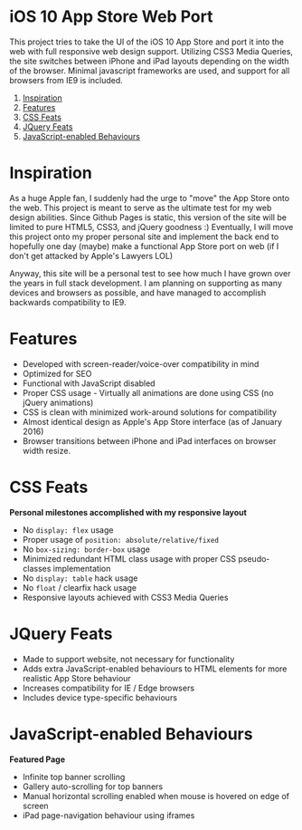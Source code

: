 iOS 10 App Store Web Port
===============

This project tries to take the UI of the iOS 10 App Store and port it into the web with full responsive web design support. Utilizing CSS3 Media Queries, the site switches between iPhone and iPad layouts depending on the width of the browser. Minimal javascript frameworks are used, and support for all browsers from IE9 is included.

1. [Inspiration](#inspiration)
1. [Features](#features)
1. [CSS Feats](#css-feats)
1. [JQuery Feats](#jquery-feats)
1. [JavaScript-enabled Behaviours](#javascript-enabled-behaviours)

# Inspiration

As a huge Apple fan, I suddenly had the urge to "move" the App Store onto the web. This project is meant to serve as the ultimate test for my web design abilities. Since Github Pages is static, this version of the site will be limited to pure HTML5, CSS3, and jQuery goodness :) Eventually, I will move this project onto my proper personal site and implement
the back end to hopefully one day (maybe) make a functional App Store port on web (if I don't get attacked by Apple's Lawyers LOL)

Anyway, this site will be a personal test to see how much I have grown over the years in full stack development. I am planning on supporting as many devices and browsers as possible, and have managed to accomplish backwards compatibility to IE9.

# Features
* Developed with screen-reader/voice-over compatibility in mind
* Optimized for SEO
* Functional with JavaScript disabled
* Proper CSS usage - Virtually all animations are done using CSS (no jQuery animations)
* CSS is clean with minimized work-around solutions for compatibility
* Almost identical design as Apple's App Store interface (as of January 2016)
* Browser transitions between iPhone and iPad interfaces on browser width resize.

# CSS Feats
**Personal milestones accomplished with my responsive layout**
* No `display: flex` usage
* Proper usage of `position: absolute/relative/fixed`
* No `box-sizing: border-box` usage
* Minimized redundant HTML class usage with proper CSS pseudo-classes implementation
* No `display: table` hack usage
* No `float` / clearfix hack usage
* Responsive layouts achieved with CSS3 Media Queries

# JQuery Feats
* Made to support website, not necessary for functionality
* Adds extra JavaScript-enabled behaviours to HTML elements for more realistic App Store behaviour
* Increases compatibility for IE / Edge browsers
* Includes device type-specific behaviours

# JavaScript-enabled Behaviours
**Featured Page**
* Infinite top banner scrolling
* Gallery auto-scrolling for top banners
* Manual horizontal scrolling enabled when mouse is hovered on edge of screen
* iPad page-navigation behaviour using iframes